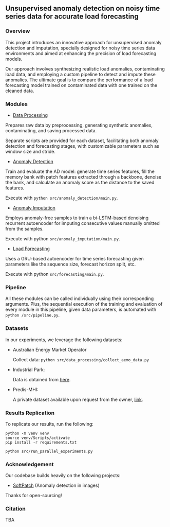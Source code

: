 ## Unsupervised anomaly detection on noisy time series data for accurate load forecasting

### Overview

This project introduces an innovative approach for unsupervised anomaly detection and imputation, specially designed for noisy time series data environments and aimed at enhancing the precision of load forecasting models.

Our approach involves synthesizing realistic load anomalies, contaminating load data, and employing a custom pipeline to detect and impute these anomalies. The ultimate goal is to compare the performance of a load forecasting model trained on contaminated data with one trained on the cleaned data.

### Modules

- [Data Processing](src/data_processing/)

Prepares raw data by preprocessing, generating synthetic anomalies, contaminating, and saving processed data. 

Separate scripts are provided for each dataset, facilitating both anomaly detection and forecasting stages, with customizable parameters such as window size and stride.

- [Anomaly Detection](src/anomaly_detection/)

Train and evaluate the AD model: generate time series features, fill the memory bank with patch features extracted through a backbone, denoise the bank, and calculate an anomaly score as the distance to the saved features. 

Execute with `python src/anomaly_detection/main.py`.

- [Anomaly Imputation](src/anomaly_imputation/)

Employs anomaly-free samples to train a bi-LSTM-based denoising recurrent autoencoder for imputing consecutive values manually omitted from the samples.

Execute with python `src/anomaly_imputation/main.py`.

- [Load Forecasting](src/forecasting/) 

Uses a GRU-based autoencoder for time series forecasting given parameters like the sequence size, forecast horizon split, etc. 

Execute with python `src/forecasting/main.py`.

### Pipeline

All these modules can be called individually using their corresponding arguments. 
Plus, the sequential execution of the training and evaluation of every module in this pipeline, given data parameters, is automated with `python /src/pipeline.py`. 

### Datasets

In our experiments, we leverage the following datasets:

- Australian Energy Market Operator

    Collect data: `python src/data_processing/collect_aemo_data.py`

- Industrial Park:

    Data is obtained from [here](https://www.nature.com/articles/s41597-023-02786-9).

- Predis-MHI: 

    A private dataset available upon request from the owner, [link](https://g2elab.grenoble-inp.fr/fr/plateformes/predis-mhi).

### Results Replication

To replicate our results, run the following:

``````
python -m venv venv
source venv/Scripts/activate
pip install -r requirements.txt

python src/run_parallel_experiments.py
``````

### Acknowledgement 

Our codebase builds heavily on the following projects: 

- [SoftPatch](https://github.com/TencentYoutuResearch/AnomalyDetection-SoftPatch) (Anomaly detection in images)

Thanks for open-sourcing!

### Citation

TBA